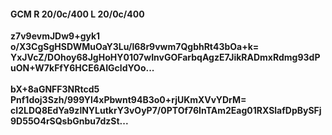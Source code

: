 #### GCM R 20/0c/400 L 20/0c/400
**z7v9evmJDw9+gyk1**<br/>**o/X3CgSgHSDWMuOaY3Lu/l68r9vwm7QgbhRt43bOa+k=**<br/>**YxJVcZ/DOhoy68JgHoHY0107wInvGOFarbqAgzE7JikRADmxRdmg93dPuON+W7kFfY6HCE6AIGcldYOo...**<br/><br/>
**bX+8aGNFF3NRtcd5**<br/>**Pnf1doj3Szh/999Yl4xPbwnt94B3o0+rjUKmXVvYDrM=**<br/>**cI2LDQ8EdYa9zlNYLutkrY3vOyP7/0PTOf76InTAm2Eag01RXSlafDpBySFj9D55O4rSQsbGnbu7dzSt...**